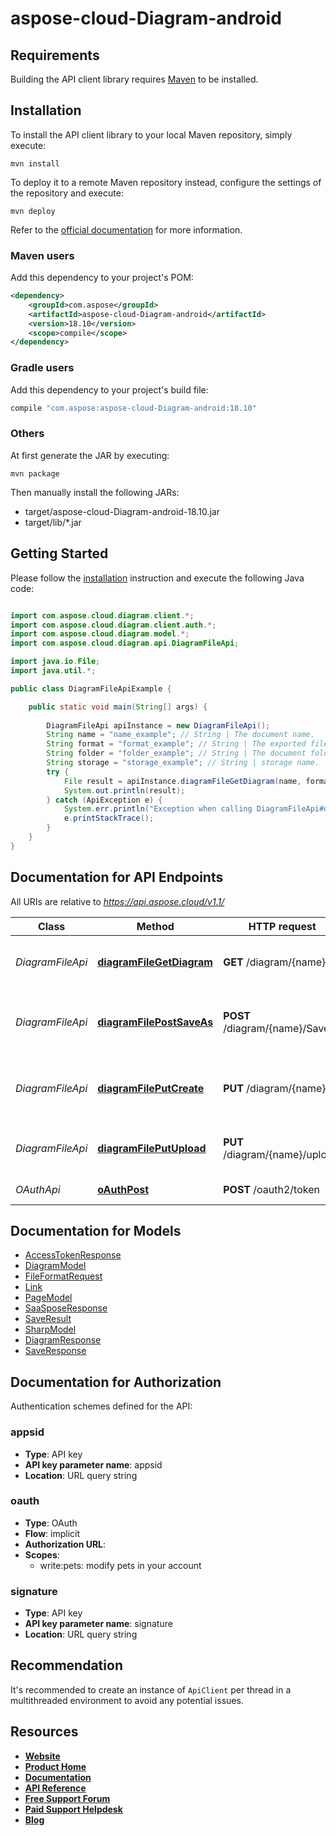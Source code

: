 # aspose-cloud-Diagram-android

## Requirements

Building the API client library requires [Maven](https://maven.apache.org/) to be installed.

## Installation

To install the API client library to your local Maven repository, simply execute:

```shell
mvn install
```

To deploy it to a remote Maven repository instead, configure the settings of the repository and execute:

```shell
mvn deploy
```

Refer to the [official documentation](https://maven.apache.org/plugins/maven-deploy-plugin/usage.html) for more information.

### Maven users

Add this dependency to your project's POM:

```xml
<dependency>
    <groupId>com.aspose</groupId>
    <artifactId>aspose-cloud-Diagram-android</artifactId>
    <version>18.10</version>
    <scope>compile</scope>
</dependency>
```

### Gradle users

Add this dependency to your project's build file:

```groovy
compile "com.aspose:aspose-cloud-Diagram-android:18.10"
```

### Others

At first generate the JAR by executing:

    mvn package

Then manually install the following JARs:

* target/aspose-cloud-Diagram-android-18.10.jar
* target/lib/*.jar

## Getting Started

Please follow the [installation](#installation) instruction and execute the following Java code:

```java

import com.aspose.cloud.diagram.client.*;
import com.aspose.cloud.diagram.client.auth.*;
import com.aspose.cloud.diagram.model.*;
import com.aspose.cloud.diagram.api.DiagramFileApi;

import java.io.File;
import java.util.*;

public class DiagramFileApiExample {

    public static void main(String[] args) {
        
        DiagramFileApi apiInstance = new DiagramFileApi();
        String name = "name_example"; // String | The document name.
        String format = "format_example"; // String | The exported file format.
        String folder = "folder_example"; // String | The document folder.
        String storage = "storage_example"; // String | storage name.
        try {
            File result = apiInstance.diagramFileGetDiagram(name, format, folder, storage);
            System.out.println(result);
        } catch (ApiException e) {
            System.err.println("Exception when calling DiagramFileApi#diagramFileGetDiagram");
            e.printStackTrace();
        }
    }
}

```

## Documentation for API Endpoints

All URIs are relative to *https://api.aspose.cloud/v1.1/*

Class | Method | HTTP request | Description
------------ | ------------- | ------------- | -------------
*DiagramFileApi* | [**diagramFileGetDiagram**](docs/DiagramFileApi.md#diagramFileGetDiagram) | **GET** /diagram/{name} | Read document info or export.
*DiagramFileApi* | [**diagramFilePostSaveAs**](docs/DiagramFileApi.md#diagramFilePostSaveAs) | **POST** /diagram/{name}/SaveAs | Convert document and save result to storage.
*DiagramFileApi* | [**diagramFilePutCreate**](docs/DiagramFileApi.md#diagramFilePutCreate) | **PUT** /diagram/{name} | Create new diagram and save result to storage.
*DiagramFileApi* | [**diagramFilePutUpload**](docs/DiagramFileApi.md#diagramFilePutUpload) | **PUT** /diagram/{name}/upload | Upload file and save result to storage.
*OAuthApi* | [**oAuthPost**](docs/OAuthApi.md#oAuthPost) | **POST** /oauth2/token | Get Access token


## Documentation for Models

 - [AccessTokenResponse](docs/AccessTokenResponse.md)
 - [DiagramModel](docs/DiagramModel.md)
 - [FileFormatRequest](docs/FileFormatRequest.md)
 - [Link](docs/Link.md)
 - [PageModel](docs/PageModel.md)
 - [SaaSposeResponse](docs/SaaSposeResponse.md)
 - [SaveResult](docs/SaveResult.md)
 - [SharpModel](docs/SharpModel.md)
 - [DiagramResponse](docs/DiagramResponse.md)
 - [SaveResponse](docs/SaveResponse.md)


## Documentation for Authorization

Authentication schemes defined for the API:
### appsid

- **Type**: API key
- **API key parameter name**: appsid
- **Location**: URL query string

### oauth

- **Type**: OAuth
- **Flow**: implicit
- **Authorization URL**: 
- **Scopes**: 
  - write:pets: modify pets in your account

### signature

- **Type**: API key
- **API key parameter name**: signature
- **Location**: URL query string


## Recommendation

It's recommended to create an instance of `ApiClient` per thread in a multithreaded environment to avoid any potential issues.

## Resources
+ [**Website**](https://www.aspose.cloud)
+ [**Product Home**](https://products.aspose.cloud/diagram)
+ [**Documentation**](https://docs.aspose.cloud/display/diagramcloud/Home)
+ [**API Reference**](https://apireference.aspose.cloud/diagram/)
+ [**Free Support Forum**](https://forum.aspose.cloud/c/diagram)
+ [**Paid Support Helpdesk**](https://helpdesk.aspose.cloud/)
+ [**Blog**](https://blog.aspose.cloud/category/diagram/)
